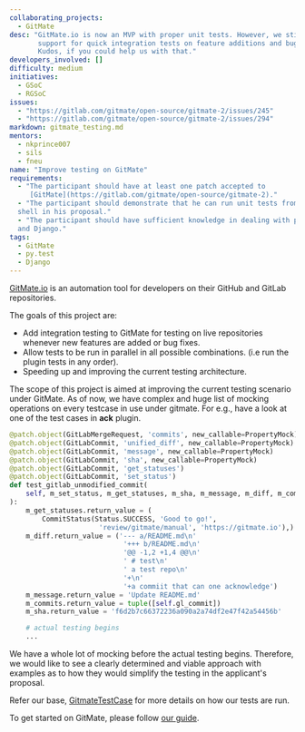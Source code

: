 ```yaml
---
collaborating_projects:
  - GitMate
desc: "GitMate.io is now an MVP with proper unit tests. However, we still lack
       support for quick integration tests on feature additions and bug fixes. 
       Kudos, if you could help us with that."
developers_involved: []
difficulty: medium
initiatives:
  - GSoC
  - RGSoC
issues:
  - "https://gitlab.com/gitmate/open-source/gitmate-2/issues/245"
  - "https://gitlab.com/gitmate/open-source/gitmate-2/issues/294"
markdown: gitmate_testing.md
mentors:
  - nkprince007
  - sils
  - fneu
name: "Improve testing on GitMate"
requirements:
  - "The participant should have at least one patch accepted to
     [GitMate](https://gitlab.com/gitmate/open-source/gitmate-2)."
  - "The participant should demonstrate that he can run unit tests from the
  shell in his proposal."
  - "The participant should have sufficient knowledge in dealing with py.test
  and Django."
tags:
  - GitMate
  - py.test
  - Django
---
```


[GitMate.io](https://gitmate.io/) is an automation tool for developers on their
GitHub and GitLab repositories.

The goals of this project are:

- Add integration testing to GitMate for testing on live repositories whenever
new features are added or bug fixes.
- Allow tests to be run in parallel in all possible combinations.
(i.e run the plugin tests in any order).
- Speeding up and improving the current testing architecture.

The scope of this project is aimed at improving the current testing scenario
under GitMate. As of now, we have complex and huge list of mocking operations
on every testcase in use under gitmate. For e.g., have a look at one of the
test cases in **ack** plugin.

```python
@patch.object(GitLabMergeRequest, 'commits', new_callable=PropertyMock)
@patch.object(GitLabCommit, 'unified_diff', new_callable=PropertyMock)
@patch.object(GitLabCommit, 'message', new_callable=PropertyMock)
@patch.object(GitLabCommit, 'sha', new_callable=PropertyMock)
@patch.object(GitLabCommit, 'get_statuses')
@patch.object(GitLabCommit, 'set_status')
def test_gitlab_unmodified_commit(
    self, m_set_status, m_get_statuses, m_sha, m_message, m_diff, m_commits
):
    m_get_statuses.return_value = (
        CommitStatus(Status.SUCCESS, 'Good to go!',
                      'review/gitmate/manual', 'https://gitmate.io'),)
    m_diff.return_value = ('--- a/README.md\n'
                            '+++ b/README.md\n'
                            '@@ -1,2 +1,4 @@\n'
                            ' # test\n'
                            ' a test repo\n'
                            '+\n'
                            '+a commiit that can one acknowledge')
    m_message.return_value = 'Update README.md'
    m_commits.return_value = tuple([self.gl_commit])
    m_sha.return_value = 'f6d2b7c66372236a090a2a74df2e47f42a54456b'

    # actual testing begins
    ...
```

We have a whole lot of mocking before the actual testing begins. Therefore, we
would like to see a clearly determined and viable approach with examples as to
how they would simplify the testing in the applicant's proposal.

Refer our base, 
[GitmateTestCase](https://gitlab.com/gitmate/open-source/gitmate-2/blob/master/gitmate_config/tests/test_base.py)
for more details on how our tests are run.

To get started on GitMate, please follow [our guide](http://docs.gitmate.io/Developers/Newcomers_Guide/).
